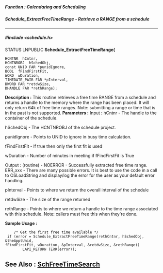 ##### Function : Calendaring and Scheduling
##### Schedule_ExtractFreeTimeRange - Retrieve a RANGE from a schedule
---
##### #include <schedule.h>
STATUS LNPUBLIC **Schedule_ExtractFreeTimeRange(**

	HCNTNR  hCntnr,
	HCNTNROBJ  hSchedObj,
	const UNID FAR *punidIgnore,
	BOOL  fFindFirstFit,
	WORD  wDuration,
	TIMEDATE_PAIR FAR *pInterval,
	DWORD FAR *retdwSize,
	DHANDLE FAR *rethRange);
**Description :**
This routine retrieves a free time RANGE from a schedule and returns a handle 
to the memory where the range has been placed. It will only return 64k of free 
time ranges.  Note: submitting a range or time that is in the past is not 
supported.
**Parameters :**
Input :
hCntnr  -  The handle to the container of the schedule.

hSchedObj  -  The HCNTNROBJ of the schedule project.

punidIgnore  -  Points to UNID to ignore in busy time calculation.

fFindFirstFit  -  If true then only the first fit is used

wDuration  -  Number of minutes in meeting if fFindFirstFit is True

Output :
(routine)  -  NOERROR - Successfully extracted free time range.
ERR_xxx - There are many possible errors. It is best to use the code in a call to OSLoadString and display/log the error for the user as your default error handling.


pInterval  -  Points to where we return the overall interval of the schedule

retdwSize  -  The size of the range returned

rethRange  -  Points to where we return a handle to the time range associated with this schedule. Note: callers must free this when they're done.

**Sample Usage :**
```
	/* Get the first free time available */
 if (error = Schedule_ExtractFreeTimeRange(rethCntnr, hSchedObj, &theApptUnid, 
fFindFirstFit, wDuration, &pInterval, &retdwSize, &rethRange))
        LAPI_RETURN (ERR(error));
```
**See Also :**
[SchFreeTimeSearch](D:/md_files/SchFreeTimeSearch.md)
---
